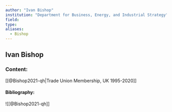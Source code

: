 ```yaml
---
author: "Ivan Bishop"
institution: "Department for Business, Energy, and Industrial Strategy"
field:
type:
aliases:
  - Bishop
---
```


## Ivan Bishop

### Content:
[[@Bishop2021-qh|Trade Union Membership, UK 1995-2020]]

#### Bibliography:

![[@Bishop2021-qh]]